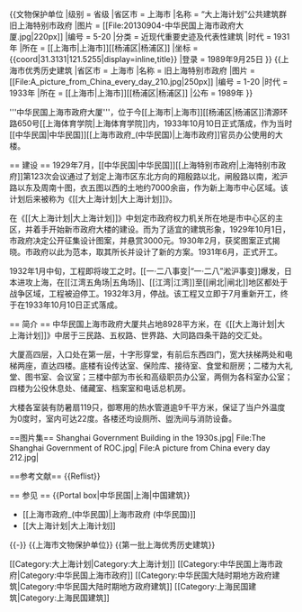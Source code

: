 {{文物保护单位
|级别 = 省级
|省区市 = 上海市
|名称 = “大上海计划”公共建筑群<br />旧上海特别市政府
|图片 = [[File:20130904-中华民国上海市政府大厦.jpg|220px]]
|编号 = 5-20
|分类 = 近现代重要史迹及代表性建筑
|时代 = 1931年
|所在 = [[上海市|上海市]][[杨浦区|杨浦区]]
|坐标 = {{coord|31.3131|121.5255|display=inline,title}}
|登录 = 1989年9月25日
}}
{{上海市优秀历史建筑
|省区市 = 上海市
|名称 = 旧上海特别市政府
|图片 = [[File:A_picture_from_China_every_day_210.jpg|250px]]
|编号 = 1-20
|时代 = 1933年
|所在 = [[上海市|上海市]][[杨浦区|杨浦区]]
|公布 = 1989年
}}

'''中华民国上海市政府大厦'''，位于今[[上海市|上海市]][[杨浦区|杨浦区]]清源环路650号[[上海体育学院|上海体育学院]]内，1933年10月10日正式落成，作为当时[[中华民国|中华民国]][[上海市政府_(中华民国)|上海市政府]]官员办公使用的大楼。

== 建设 ==
1929年7月，[[中华民国|中华民国]][[上海特别市政府|上海特别市政府]]第123次会议通过了划定上海市区东北方向的翔殷路以北，闸殷路以南，淞沪路以东及周南十图，衣五图以西的土地约7000余亩，作为新上海市中心区域。该计划后来被称为《[[大上海计划|大上海计划]]》。

在《[[大上海计划|大上海计划]]》中划定市政府权力机关所在地是市中心区的主区，并着手开始新市政府大楼的建设。而为了适宜的建筑形象，1929年10月1日，市政府决定公开征集设计图案，并悬赏3000元。1930年2月，获奖图案正式揭晓。市政府以此为范本，取其所长并设计了新的方案。1931年6月，正式开工。

1932年1月中旬，工程即将竣工之时。[[一·二八事变|“一·二八”淞沪事变]]爆发，日本进攻上海，在[[江湾五角场|五角场]]、[[江湾|江湾]]至[[闸北|闸北]]地区都处于战争区域，工程被迫停工。1932年3月，停战。该工程又立即于7月重新开工，终于在1933年10月10日正式落成。

== 简介 ==
中华民国上海市政府大厦共占地8928平方米，在《[[大上海计划|大上海计划]]》中居于三民路、五权路、世界路、大同路四条干路的交汇处。

大厦高四层，入口处在第一层，十字形穿堂，有前后东西四门，宽大扶梯两处和电梯两座，直达四楼。底楼有设传达室、保险库、接待室、食堂和厨房；二楼为大礼堂、图书室、会议室；三楼中部为市长和高级职员办公室，两侧为各科室办公室；四楼为公役休息处、储藏室、档案室和电话总机房。

大楼各室装有防暑扇119只，御寒用的热水管道逾9千平方米，保证了当户外温度为0度时，室内可达22度。各楼还均设厕所、盥洗间与消防设备。

==图片集==
<gallery>
Shanghai Government Building in the 1930s.jpg|
File:The Shanghai Government of ROC.jpg|
File:A picture from China every day 212.jpg|
</gallery>

==参考文献==
{{Reflist}}

== 参见 ==
{{Portal box|中华民国|上海|中国建筑}}
* [[上海市政府_(中华民国)|上海市政府 (中华民国)]]
* [[大上海计划|大上海计划]]

{{-}}
{{上海市文物保护单位}}
{{第一批上海优秀历史建筑}}

[[Category:大上海计划|Category:大上海计划]]
[[Category:中华民国上海市政府|Category:中华民国上海市政府]]
[[Category:中华民国大陆时期地方政府建筑|Category:中华民国大陆时期地方政府建筑]]
[[Category:上海民国建筑|Category:上海民国建筑]]